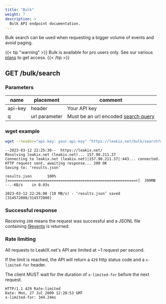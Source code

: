 ```yaml
---
title: "Bulk"
weight: 7
description: >
  Bulk API endpoint documentation.
---
```


Bulk search can be used when requesting a bigger volume of events and avoid paging.

{{< tip "warning" >}}
Bulk is available for pro users only. See our various [plans](https://leakix.net/plans) to get access.
{{< /tip >}}

## GET /bulk/search

### Parameters

| name    | placement     | comment                                                   |
|---------|---------------|-----------------------------------------------------------|
| api-key | header        | Your API key                                              |
| q       | url parameter | Must be an url encoded [search query](/docs/query/syntax) |

### wget example

```sh
wget --header="api-key: your-api-key" "https://leakix.net/bulk/search?q=searchquery" -O results.json
```
```
--2023-03-12 22:25:30--  https://leakix.net/
Resolving leakix.net (leakix.net)... 157.90.211.37
Connecting to leakix.net (leakix.net)|157.90.211.37|:443... connected.
HTTP request sent, awaiting response... 200 OK
Saving to: ‘results.json’

results.json       100%[==========================================================>]  399MB  --.-KB/s    in 0.03s   

2023-03-12 22:26:00 (10 MB/s) - ‘results.json’ saved [314572800/314572800]

```

### Successful response

Receiving `200` means the request was successful and a JSONL file containing [l9events](/docs/api/l9format/#l9event-schema) is returned.

### Rate limiting

All requests to LeakIX.net's API are limited at ~1 request per second.

If the limit is reached, the API will return a `429` http status code and a `x-limited-for` header.

The client MUST wait for the duration of `x-limited-for` before the next request.

```http request
HTTP/1.1 429 Rate-limited
Date: Mon, 27 Jul 2009 12:28:53 GMT
x-limited-for: 344.24ms
```
